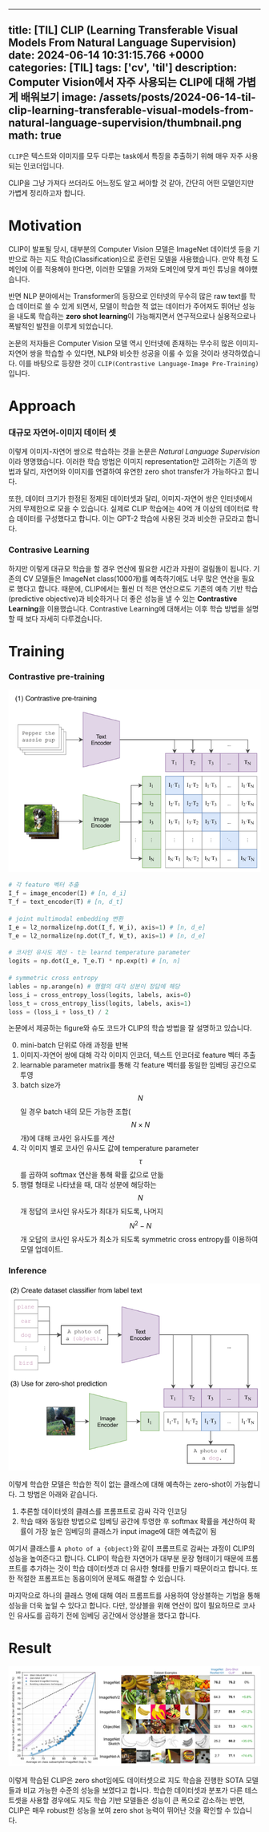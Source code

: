 

---
title: [TIL] CLIP (Learning Transferable Visual Models From Natural Language Supervision)
date: 2024-06-14 10:31:15.766 +0000
categories: [TIL]
tags: ['cv', 'til']
description: Computer Vision에서 자주 사용되는 CLIP에 대해 가볍게 배워보기
image: /assets/posts/2024-06-14-til-clip-learning-transferable-visual-models-from-natural-language-supervision/thumbnail.png
math: true
---

`CLIP`은 텍스트와 이미지를 모두 다루는 task에서 특징을 추출하기 위해 매우 자주 사용되는 인코더입니다.

CLIP을 그냥 가져다 쓰더라도 어느정도 알고 써야할 것 같아, 간단히 어떤 모델인지만 가볍게 정리하고자 합니다.

# Motivation

CLIP이 발표될 당시, 대부분의 Computer Vision 모델은 ImageNet 데이터셋 등을 기반으로 하는 지도 학습(Classification)으로 훈련된 모델을 사용했습니다. 만약 특정 도메인에 이를 적용해야 한다면, 이러한 모델을 가져와 도메인에 맞게 파인 튜닝을 해야했습니다.

반면 NLP 분야에서는 Transformer의 등장으로 인터넷의 무수히 많은 raw text를 학습 데이터로 쓸 수 있게 되면서, 모델이 학습한 적 없는 데이터가 주어져도 뛰어난 성능을 내도록 학습하는 **zero shot learning**이 가능해지면서 연구적으로나 실용적으로나 폭발적인 발전을 이루게 되었습니다.

논문의 저자들은 Computer Vision 모델 역시 인터넷에 존재하는 무수히 많은 이미지-자연어 쌍을 학습할 수 있다면, NLP와 비슷한 성공을 이룰 수 있을 것이라 생각하였습니다. 이를 바탕으로 등장한 것이 `CLIP(Contrastive Language-Image Pre-Training)`입니다.

# Approach

### 대규모 자연어-이미지 데이터 셋

이렇게 이미지-자연어 쌍으로 학습하는 것을 논문은 *Natural Language Supervision*이라 명명했습니다.
이러한 학습 방법은 이미지 representation만 고려하는 기존의 방법과 달리, 자연어와 이미지를 연결하여 유연한 zero shot transfer가 가능하다고 합니다.

또한, 데이터 크기가 한정된 정제된 데이터셋과 달리, 이미지-자연어 쌍은 인터넷에서 거의 무제한으로 모을 수 있습니다. 실제로 CLIP 학습에는 40억 개 이상의 데이터로 학습 데이터를 구성했다고 합니다. 이는 GPT-2 학습에 사용된 것과 비슷한 규모라고 합니다.

### Contrasive Learning

하지만 이렇게 대규모 학습을 할 경우 연산에 필요한 시간과 자원이 걸림돌이 됩니다. 기존의 CV 모델들은 ImageNet class(1000개)를 예측하기에도 너무 많은 연산을 필요로 했다고 합니다.
때문에, CLIP에서는 훨씬 더 적은 연산으로도 기존의 예측 기반 학습(predictive objective)과 비슷하거나 더 좋은 성능을 낼 수 있는 **Contrastive  Learning**을 이용했습니다.
Contrastive Learning에 대해서는 이후 학습 방법을 설명할 때 보다 자세히 다루겠습니다.

# Training

### Contrastive pre-training

![img](/assets/posts/2024-06-14-til-clip-learning-transferable-visual-models-from-natural-language-supervision/img0.png)

```python
# 각 feature 벡터 추출
I_f = image_encoder(I) # [n, d_i]
T_f = text_encoder(T) # [n, d_t]

# joint multimodal embedding 변환
I_e = l2_normalize(np.dot(I_f, W_i), axis=1) # [n, d_e]
T_e = l2_normalize(np.dot(T_f, W_t), axis=1) # [n, d_e]

# 코사인 유사도 계산 - t는 learnd temperature parameter
logits = np.dot(I_e, T_e.T) * np.exp(t) # [n, n]

# symmetric cross entropy
lables = np.arange(n) # 행렬의 대각 성분이 정답에 해당
loss_i = cross_entropy_loss(logits, labels, axis=0)
loss_t = cross_entropy_liss(logits, labels, axis=1)
loss = (loss_i + loss_t) / 2
```

논문에서 제공하는 figure와 슈도 코드가 CLIP의 학습 방법을 잘 설명하고 있습니다.

0. mini-batch 단위로 아래 과정을 반복
1. 이미지-자연어 쌍에 대해 각각 이미지 인코더, 텍스트 인코더로 feature 벡터 추출
2. learnable parameter matrix를 통해 각 feature 벡터를 동일한 임베딩 공간으로 투영
3. batch size가 $$ N $$일 경우 batch 내의 모든 가능한 조합($$ N \times N $$개)에 대해 코사인 유사도를 계산
4. 각 이미지 별로 코사인 유사도 값에 temperature parameter $$ \tau $$를 곱하여 softmax 연산을 통해 확률 값으로 만듦
5. 행렬 형태로 나타냈을 때, 대각 성분에 해당하는 $$ N $$개 정답의 코사인 유사도가 최대가 되도록, 나머지 $$ N^2 - N $$개 오답의 코사인 유사도가 최소가 되도록 symmetric cross entropy를 이용하여 모델 업데이트.

### Inference

![img](/assets/posts/2024-06-14-til-clip-learning-transferable-visual-models-from-natural-language-supervision/img1.png)

이렇게 학습한 모델은 학습한 적이 없는 클래스에 대해 예측하는 zero-shot이 가능합니다.
그 방법은 아래와 같습니다.

1. 추론할 데이터셋의 클래스를 프롬프트로 감싸 각각 인코딩
2. 학습 때와 동일한 방법으로 임베딩 공간에 투영한 후 softmax 확률을 계산하여 확률이 가장 높은 임베딩의 클래스가 input image에 대한 예측값이 됨

여기서 클래스를 `A photo of a {object}`와 같이 프롬프트로 감싸는 과정이 CLIP의 성능을 높여준다고 합니다.
CLIP이 학습한 자연어가 대부분 문장 형태이기 때문에 프롬프트를 추가하는 것이 학습 데이터셋과 더 유사한 형태를 만들기 때문이라고 합니다. 또한 적절한 프롬프트는 동음이의어 문제도 해결할 수 있습니다.

마지막으로 하나의 클래스 명에 대해 여러 프롬프트를 사용하여 앙상블하는 기법을 통해 성능을 더욱 높일 수 있다고 합니다.
다만, 앙상블을 위해 연산이 많이 필요하므로 코사인 유사도를 곱하기 전에 임베딩 공간에서 앙상블을 했다고 합니다.

# Result

![img](/assets/posts/2024-06-14-til-clip-learning-transferable-visual-models-from-natural-language-supervision/img2.png)

이렇게 학습된 CLIP은 zero shot임에도 데이터셋으로 지도 학습을 진행한 SOTA 모델들과 비교 가능한 수준의 성능을 보였다고 합니다.
학습한 데이터셋과 분포가 다른 테스트셋을 사용할 경우에도 지도 학습 기반 모델들은 성능이 큰 폭으로 감소하는 반면, CLIP은 매우 robust한 성능을 보여 zero shot 능력이 뛰어난 것을 확인할 수 있습니다.

        